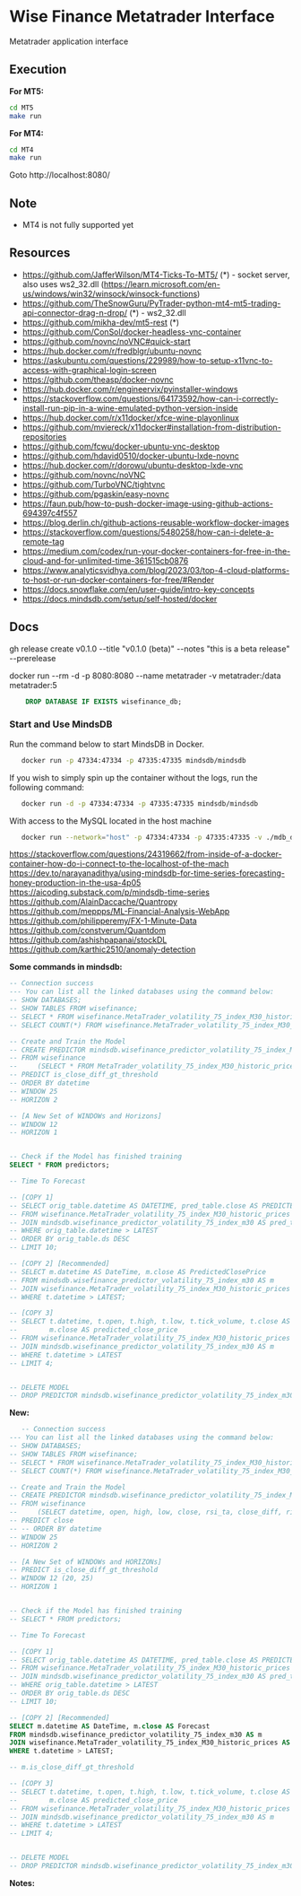 # Wise Finance Metatrader Interface

Metatrader application interface

## Execution

**For MT5:**

```bash
cd MT5
make run

```

**For MT4:**

```bash
cd MT4
make run

```

Goto http://localhost:8080/

## Note

- MT4 is not fully supported yet

## Resources

- https://github.com/JafferWilson/MT4-Ticks-To-MT5/ (*) - socket server, also uses ws2_32.dll (https://learn.microsoft.com/en-us/windows/win32/winsock/winsock-functions)
- https://github.com/TheSnowGuru/PyTrader-python-mt4-mt5-trading-api-connector-drag-n-drop/ (*) - ws2_32.dll
- https://github.com/mikha-dev/mt5-rest (*)
- https://github.com/ConSol/docker-headless-vnc-container
- https://github.com/novnc/noVNC#quick-start
- https://hub.docker.com/r/fredblgr/ubuntu-novnc
- https://askubuntu.com/questions/229989/how-to-setup-x11vnc-to-access-with-graphical-login-screen
- https://github.com/theasp/docker-novnc
- https://hub.docker.com/r/engineervix/pyinstaller-windows
- https://stackoverflow.com/questions/64173592/how-can-i-correctly-install-run-pip-in-a-wine-emulated-python-version-inside
- https://hub.docker.com/r/x11docker/xfce-wine-playonlinux
- https://github.com/mviereck/x11docker#installation-from-distribution-repositories
- https://github.com/fcwu/docker-ubuntu-vnc-desktop
- https://github.com/hdavid0510/docker-ubuntu-lxde-novnc
- https://hub.docker.com/r/dorowu/ubuntu-desktop-lxde-vnc
- https://github.com/novnc/noVNC
- https://github.com/TurboVNC/tightvnc
- https://github.com/pgaskin/easy-novnc
- https://faun.pub/how-to-push-docker-image-using-github-actions-694397c4f557
- https://blog.derlin.ch/github-actions-reusable-workflow-docker-images
- https://stackoverflow.com/questions/5480258/how-can-i-delete-a-remote-tag
- https://medium.com/codex/run-your-docker-containers-for-free-in-the-cloud-and-for-unlimited-time-361515cb0876
- https://www.analyticsvidhya.com/blog/2023/03/top-4-cloud-platforms-to-host-or-run-docker-containers-for-free/#Render
- https://docs.snowflake.com/en/user-guide/intro-key-concepts
- https://docs.mindsdb.com/setup/self-hosted/docker

## Docs

gh release create v0.1.0 --title "v0.1.0 (beta)" --notes "this is a beta release" --prerelease

docker run --rm -d -p 8080:8080 --name metatrader -v metatrader:/data metatrader:5

```sql
    DROP DATABASE IF EXISTS wisefinance_db;
```

### Start and Use MindsDB

Run the command below to start MindsDB in Docker.

```bash
   docker run -p 47334:47334 -p 47335:47335 mindsdb/mindsdb
```

If you wish to simply spin up the container without the logs, run the following command:
```bash
   docker run -d -p 47334:47334 -p 47335:47335 mindsdb/mindsdb
```

With access to the MySQL located in the host machine 
```bash
   docker run --network="host" -p 47334:47334 -p 47335:47335 -v ./mdb_data:/root/mdb_storage mindsdb/mindsdb
```

https://stackoverflow.com/questions/24319662/from-inside-of-a-docker-container-how-do-i-connect-to-the-localhost-of-the-mach
https://dev.to/narayanadithya/using-mindsdb-for-time-series-forecasting-honey-production-in-the-usa-4p05
https://aicoding.substack.com/p/mindsdb-time-series
https://github.com/AlainDaccache/Quantropy
https://github.com/meppps/ML-Financial-Analysis-WebApp
https://github.com/philipperemy/FX-1-Minute-Data
https://github.com/constverum/Quantdom
https://github.com/ashishpapanai/stockDL
https://github.com/karthic2510/anomaly-detection

**Some commands in mindsdb:**
```sql
-- Connection success
--- You can list all the linked databases using the command below:
-- SHOW DATABASES;
-- SHOW TABLES FROM wisefinance;
-- SELECT * FROM wisefinance.MetaTrader_volatility_75_index_M30_historic_prices LIMIT 10;
-- SELECT COUNT(*) FROM wisefinance.MetaTrader_volatility_75_index_M30_historic_prices;

-- Create and Train the Model
-- CREATE PREDICTOR mindsdb.wisefinance_predictor_volatility_75_index_M30
-- FROM wisefinance
--     (SELECT * FROM MetaTrader_volatility_75_index_M30_historic_prices)
-- PREDICT is_close_diff_gt_threshold
-- ORDER BY datetime
-- WINDOW 25
-- HORIZON 2

-- [A New Set of WINDOWs and Horizons]
-- WINDOW 12
-- HORIZON 1


-- Check if the Model has finished training
SELECT * FROM predictors;

-- Time To Forecast

-- [COPY 1]
-- SELECT orig_table.datetime AS DATETIME, pred_table.close AS PREDICTED_CLOSE, orig_table.close AS ACTUAL_CLOSE 
-- FROM wisefinance.MetaTrader_volatility_75_index_M30_historic_prices AS orig_table 
-- JOIN mindsdb.wisefinance_predictor_volatility_75_index_m30 AS pred_table 
-- WHERE orig_table.datetime > LATEST
-- ORDER BY orig_table.ds DESC 
-- LIMIT 10;

-- [COPY 2] [Recommended]
-- SELECT m.datetime AS DateTime, m.close AS PredictedClosePrice
-- FROM mindsdb.wisefinance_predictor_volatility_75_index_m30 AS m 
-- JOIN wisefinance.MetaTrader_volatility_75_index_M30_historic_prices AS t
-- WHERE t.datetime > LATEST;

-- [COPY 3]
-- SELECT t.datetime, t.open, t.high, t.low, t.tick_volume, t.close AS actual_close_price,
--        m.close AS predicted_close_price
-- FROM wisefinance.MetaTrader_volatility_75_index_M30_historic_prices AS t
-- JOIN mindsdb.wisefinance_predictor_volatility_75_index_m30 AS m
-- WHERE t.datetime > LATEST
-- LIMIT 4;


-- DELETE MODEL
-- DROP PREDICTOR mindsdb.wisefinance_predictor_volatility_75_index_m30;
```

**New:**
```sql
   -- Connection success
--- You can list all the linked databases using the command below:
-- SHOW DATABASES;
-- SHOW TABLES FROM wisefinance;
-- SELECT * FROM wisefinance.MetaTrader_volatility_75_index_M30_historic_prices LIMIT 10;
-- SELECT COUNT(*) FROM wisefinance.MetaTrader_volatility_75_index_M30_historic_prices;

-- Create and Train the Model
-- CREATE PREDICTOR mindsdb.wisefinance_predictor_volatility_75_index_M30
-- FROM wisefinance
--     (SELECT datetime, open, high, low, close, rsi_ta, close_diff, rise_above_threshold, fall_below_threshold FROM MetaTrader_volatility_75_index_M30_historic_prices)
-- PREDICT close  
-- -- ORDER BY datetime
-- WINDOW 25
-- HORIZON 2

-- [A New Set of WINDOWs and HORIZONs]
-- PREDICT is_close_diff_gt_threshold
-- WINDOW 12 (20, 25)
-- HORIZON 1


-- Check if the Model has finished training
-- SELECT * FROM predictors;

-- Time To Forecast

-- [COPY 1]
-- SELECT orig_table.datetime AS DATETIME, pred_table.close AS PREDICTED_CLOSE, orig_table.close AS ACTUAL_CLOSE 
-- FROM wisefinance.MetaTrader_volatility_75_index_M30_historic_prices AS orig_table 
-- JOIN mindsdb.wisefinance_predictor_volatility_75_index_m30 AS pred_table 
-- WHERE orig_table.datetime > LATEST
-- ORDER BY orig_table.ds DESC 
-- LIMIT 10;

-- [COPY 2] [Recommended]
SELECT m.datetime AS DateTime, m.close AS Forecast
FROM mindsdb.wisefinance_predictor_volatility_75_index_m30 AS m 
JOIN wisefinance.MetaTrader_volatility_75_index_M30_historic_prices AS t
WHERE t.datetime > LATEST;

-- m.is_close_diff_gt_threshold

-- [COPY 3]
-- SELECT t.datetime, t.open, t.high, t.low, t.tick_volume, t.close AS actual_close_price,
--        m.close AS predicted_close_price
-- FROM wisefinance.MetaTrader_volatility_75_index_M30_historic_prices AS t
-- JOIN mindsdb.wisefinance_predictor_volatility_75_index_m30 AS m
-- WHERE t.datetime > LATEST
-- LIMIT 4;


-- DELETE MODEL
-- DROP PREDICTOR mindsdb.wisefinance_predictor_volatility_75_index_m30;
```

**Notes:**
```txt

```
